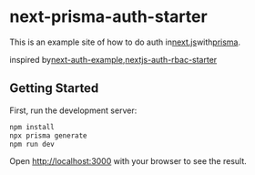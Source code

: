 # next-prisma-auth-starter

This is an example site of how to do auth in[next.js](https://nextjs.org/)with[prisma](https://www.prisma.io/docs/getting-started/quickstart).

inspired by[next-auth-example](https://github.com/nextauthjs/next-auth-example),[nextjs-auth-rbac-starter](https://github.com/manumura/nextjs-auth-rbac-starter)

## Getting Started

First, run the development server:

```bash
npm install
npx prisma generate 
npm run dev
```

Open [http://localhost:3000](http://localhost:3000) with your browser to see the result.
